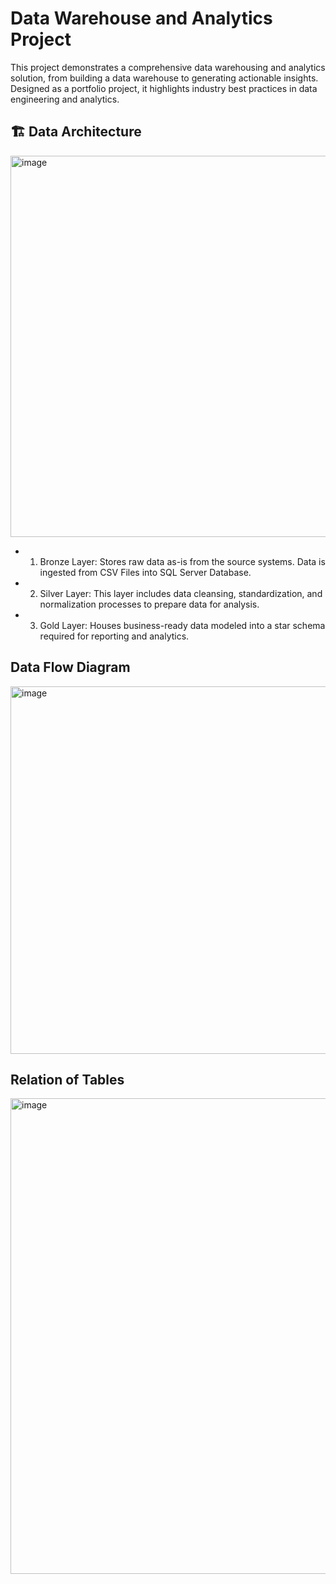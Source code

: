 # Data Warehouse and Analytics Project
This project demonstrates a comprehensive data warehousing and analytics solution, from building a data warehouse to generating actionable insights. Designed as a portfolio project, it highlights industry best practices in data engineering and analytics.

## 🏗️ Data Architecture
<img width="1144" height="610" alt="image" src="https://github.com/user-attachments/assets/bc8b2790-585d-4e33-909f-8c08c5fab8e5" />

- 1. Bronze Layer: Stores raw data as-is from the source systems. Data is ingested from CSV Files into SQL Server Database.
- 2. Silver Layer: This layer includes data cleansing, standardization, and normalization processes to prepare data for analysis.
- 3. Gold Layer: Houses business-ready data modeled into a star schema required for reporting and analytics.

## Data Flow Diagram
<img width="1198" height="588" alt="image" src="https://github.com/user-attachments/assets/4b2bc04c-137f-4c3d-b5ca-e132192f4378" />

## Relation of Tables
<img width="1047" height="761" alt="image" src="https://github.com/user-attachments/assets/d22fea30-73b0-4012-be69-0750d7d4ccd1" />



